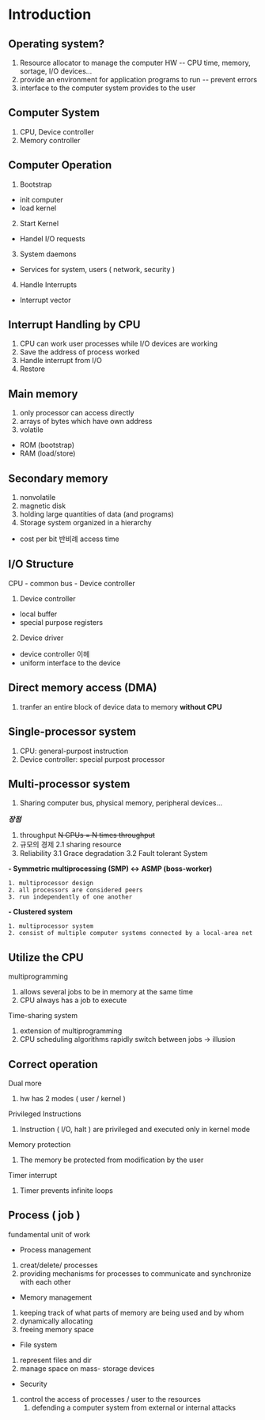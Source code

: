 # Introduction

## Operating system?

1. Resource allocator to manage the computer HW
-- CPU time, memory, sortage, I/O devices...
2. provide an environment for application programs to run
-- prevent errors
3. interface to the computer system provides to the user

## Computer System
1. CPU, Device controller
2. Memory controller

## Computer Operation
1. Bootstrap
- init computer
- load kernel
2. Start Kernel
- Handel I/O requests
3. System daemons
- Services for system, users ( network, security )
4. Handle Interrupts
- Interrupt vector

## Interrupt Handling by CPU
1. CPU can work user processes while I/O devices are working
2. Save the address of process worked 
3. Handle interrupt from I/O
4. Restore 

## Main memory

1. only processor can access directly 
2. arrays of bytes which have own address
3. volatile

- ROM (bootstrap)
- RAM (load/store)

## Secondary memory

1. nonvolatile
2. magnetic disk
3. holding large quantities of data (and programs)
4. Storage system organized in a hierarchy
  - cost per bit 반비례 access time

## I/O Structure
CPU - common bus - Device controller

1. Device controller
  - local buffer 
  - special purpose registers
2. Device driver
  - device controller 이헤
  - uniform interface to the device 

## Direct memory access (DMA)
1. tranfer an entire block of device data to memory **without CPU**


## Single-processor system
1. CPU: general-purpost instruction
2. Device controller: special purpost processor

## Multi-processor system

1. Sharing computer bus, physical memory, peripheral devices...

***장점***
1. throughput
  ~~N CPUs = N times throughput~~
2. 규모의 경제
  2.1 sharing resource
3. Reliability
  3.1 Grace degradation
  3.2 Fault tolerant System

  **- Symmetric multiprocessing (SMP) <-> ASMP (boss-worker)**
  
    1. multiprocessor design
    2. all processors are considered peers
    3. run independently of one another

  **- Clustered system**
  
    1. multiprocessor system
    2. consist of multiple computer systems connected by a local-area net

## Utilize the CPU

multiprogramming 

1. allows several jobs to be in memory at the same time
2. CPU always has a job to execute

Time-sharing system

1. extension of multiprogramming
2. CPU scheduling algorithms rapidly switch between jobs → illusion

## Correct operation

Dual more

1. hw has 2 modes ( user / kernel )

Privileged Instructions

1. Instruction ( I/O, halt ) are privileged and executed only in kernel mode

Memory protection

1. The memory be protected from modification by the user

Timer interrupt

1. Timer prevents infinite loops

## Process ( job )

fundamental unit of work 

- Process management
1. creat/delete/ processes
2. providing mechanisms for processes to communicate and synchronize with each other

- Memory management
1. keeping track of what parts of memory are being used and by whom
2. dynamically allocating
3. freeing memory space

- File system
1. represent files and dir
2. manage space on mass- storage devices

- Security
1. control the access of processes / user to the resources
    1. defending a computer system from external or internal attacks

